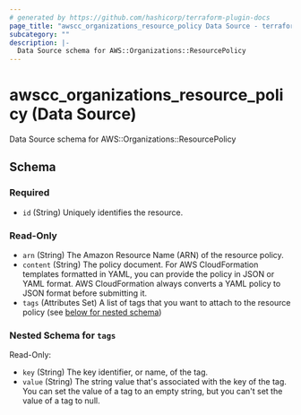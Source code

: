 ```yaml
---
# generated by https://github.com/hashicorp/terraform-plugin-docs
page_title: "awscc_organizations_resource_policy Data Source - terraform-provider-awscc"
subcategory: ""
description: |-
  Data Source schema for AWS::Organizations::ResourcePolicy
---
```


# awscc_organizations_resource_policy (Data Source)

Data Source schema for AWS::Organizations::ResourcePolicy



<!-- schema generated by tfplugindocs -->
## Schema

### Required

- `id` (String) Uniquely identifies the resource.

### Read-Only

- `arn` (String) The Amazon Resource Name (ARN) of the resource policy.
- `content` (String) The policy document. For AWS CloudFormation templates formatted in YAML, you can provide the policy in JSON or YAML format. AWS CloudFormation always converts a YAML policy to JSON format before submitting it.
- `tags` (Attributes Set) A list of tags that you want to attach to the resource policy (see [below for nested schema](#nestedatt--tags))

<a id="nestedatt--tags"></a>
### Nested Schema for `tags`

Read-Only:

- `key` (String) The key identifier, or name, of the tag.
- `value` (String) The string value that's associated with the key of the tag. You can set the value of a tag to an empty string, but you can't set the value of a tag to null.


